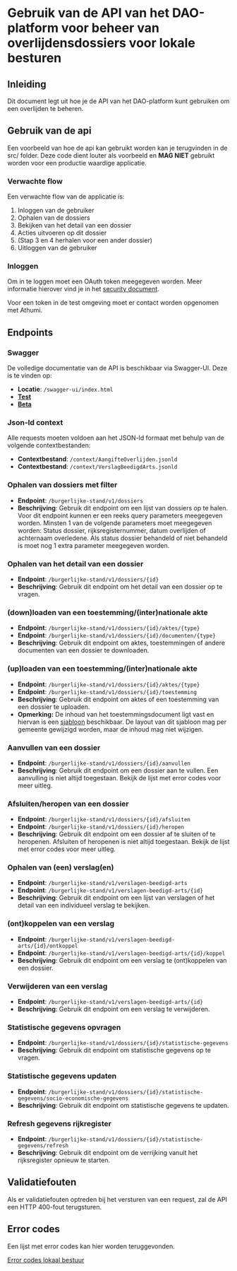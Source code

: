 # Gebruik van de API van het DAO-platform voor beheer van overlijdensdossiers voor lokale besturen

## Inleiding

Dit document legt uit hoe je de API van het DAO-platform kunt gebruiken om een overlijden te beheren.

## Gebruik van de api

Een voorbeeld van hoe de api kan gebruikt worden kan je terugvinden in de src/ folder. Deze code dient louter als
voorbeeld en **MAG NIET** gebruikt worden voor een productie waardige applicatie.

### Verwachte flow

Een verwachte flow van de applicatie is:

1. Inloggen van de gebruiker
2. Ophalen van de dossiers
3. Bekijken van het detail van een dossier
4. Acties uitvoeren op dit dossier
5. (Stap 3 en 4 herhalen voor een ander dossier)
6. Uitloggen van de gebruiker

### Inloggen

Om in te loggen moet een OAuth token meegegeven worden. Meer informatie hierover vind je in
het [security document](../security/README.md).

Voor een token in de test omgeving moet er contact worden opgenomen met Athumi.

## Endpoints

### Swagger

De volledige documentatie van de API is beschikbaar via Swagger-UI. Deze is te vinden op:

- **Locatie**: `/swagger-ui/index.html`
- [**Test**](https://dao.api.test-athumi.eu/swagger-ui/index.html?urls.primaryName=Dienst%20burgerlijke%20stand)
- [**Beta**](https://dao.api.beta-athumi.eu/swagger-ui/index.html?urls.primaryName=Dienst%20burgerlijke%20stand)

### Json-ld context

Alle requests moeten voldoen aan het JSON-ld formaat met behulp van de volgende contextbestanden:

- **Contextbestand**: `/context/AangifteOverlijden.jsonld`
- **Contextbestand**: `/context/VerslagBeedigdArts.jsonld`

### Ophalen van dossiers met filter

- **Endpoint**: `/burgerlijke-stand/v1/dossiers`
- **Beschrijving**: Gebruik dit endpoint om een lijst van dossiers op te halen. Voor dit endpoint kunnen er een reeks
  query parameters meegegeven worden. Minsten 1 van de volgende parameters moet meegegeven worden: Status dossier,
  rijksregisternummer, datum overlijden of achternaam overledene. Als status dossier behandeld of niet behandeld is moet
  nog 1 extra parameter meegegeven worden.

### Ophalen van het detail van een dossier

- **Endpoint**: `/burgerlijke-stand/v1/dossiers/{id}`
- **Beschrijving**: Gebruik dit endpoint om het detail van een dossier op te vragen.

### (down)loaden van een toestemming/(inter)nationale akte

- **Endpoint**: `/burgerlijke-stand/v1/dossiers/{id}/aktes/{type}`
- **Endpoint**: `/burgerlijke-stand/v1/dossiers/{id}/documenten/{type}`
- **Beschrijving**: Gebruik dit endpoint om aktes, toestemmingen of andere documenten van een dossier te downloaden.

### (up)loaden van een toestemming/(inter)nationale akte

- **Endpoint**: `/burgerlijke-stand/v1/dossiers/{id}/aktes/{type}`
- **Endpoint**: `/burgerlijke-stand/v1/dossiers/{id}/toestemming`
- **Beschrijving**: Gebruik dit endpoint om aktes of een toestemming van een dossier te uploaden.
- **Opmerking:** De inhoud van het toestemmingsdocument ligt vast en hiervan is een [sjabloon](../../../static/Sjabloon_toestemmingbegravencrematie.docx) beschikbaar. De layout van dit sjabloon mag per gemeente gewijzigd worden, maar de inhoud mag niet wijzigen.

### Aanvullen van een dossier

- **Endpoint**: `/burgerlijke-stand/v1/dossiers/{id}/aanvullen`
- **Beschrijving**: Gebruik dit endpoint om een dossier aan te vullen. Een aanvulling is niet altijd toegestaan. Bekijk
  de lijst met error codes voor meer uitleg.

### Afsluiten/heropen van een dossier

- **Endpoint**: `/burgerlijke-stand/v1/dossiers/{id}/afsluiten`
- **Endpoint**: `/burgerlijke-stand/v1/dossiers/{id}/heropen`
- **Beschrijving**: Gebruik dit endpoint om een dossier af te sluiten of te heropenen. Afsluiten of heropenen is niet altijd toegestaan. Bekijk
  de lijst met error codes voor meer uitleg.

### Ophalen van (een) verslag(en)

- **Endpoint**: `/burgerlijke-stand/v1/verslagen-beedigd-arts`
- **Endpoint**: `/burgerlijke-stand/v1/verslagen-beedigd-arts/{id}`
- **Beschrijving**: Gebruik dit endpoint om een lijst van verslagen of het detail van een individueel verslag te
  bekijken.

### (ont)koppelen van een verslag

- **Endpoint**: `/burgerlijke-stand/v1/verslagen-beedigd-arts/{id}/ontkoppel`
- **Endpoint**: `/burgerlijke-stand/v1/verslagen-beedigd-arts/{id}/koppel`
- **Beschrijving**: Gebruik dit endpoint om een verslag te (ont)koppelen van een dossier.

### Verwijderen van een verslag

- **Endpoint**: `/burgerlijke-stand/v1/verslagen-beedigd-arts/{id}`
- **Beschrijving**: Gebruik dit endpoint om een verslag te verwijderen.

### Statistische gegevens opvragen
 
- **Endpoint**: `/burgerlijke-stand/v1/dossiers/{id}/statistische-gegevens`
- **Beschrijving**: Gebruik dit endpoint om statistische gegevens op te vragen.

### Statistische gegevens updaten
 
- **Endpoint**: `/burgerlijke-stand/v1/dossiers/{id}/statistische-gegevens/socio-economische-gegevens`
- **Beschrijving**: Gebruik dit endpoint om statistische gegevens te updaten.

### Refresh gegevens rijkregister

- **Endpoint**: `/burgerlijke-stand/v1/dossiers/{id}/statistische-gegevens/refresh`
- **Beschrijving**: Gebruik dit endpoint om de verrijking vanuit het rijksregister opnieuw te starten.

## Validatiefouten

Als er validatiefouten optreden bij het versturen van een request, zal de API een HTTP 400-fout terugsturen. 

## Error codes

Een lijst met error codes kan hier worden teruggevonden.

[Error codes lokaal bestuur](https://athumi.atlassian.net/wiki/external/MWJiOTdjM2RlMDlhNDMwMDk5YTJlZjhkZjg4YTk2YWQ)
